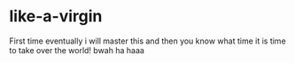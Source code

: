 # like-a-virgin
First time
eventually i will master this and then you know what time it is
time to take over the world! bwah ha haaa
